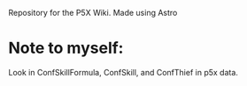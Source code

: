 Repository for the P5X Wiki. Made using Astro
# Note to myself:
Look in ConfSkillFormula, ConfSkill, and ConfThief in p5x data.
